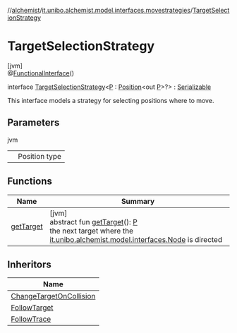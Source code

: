 //[alchemist](../../../index.md)/[it.unibo.alchemist.model.interfaces.movestrategies](../index.md)/[TargetSelectionStrategy](index.md)

# TargetSelectionStrategy

[jvm]\
@[FunctionalInterface](https://docs.oracle.com/javase/8/docs/api/java/lang/FunctionalInterface.html)()

interface [TargetSelectionStrategy](index.md)<[P](index.md) : [Position](../../it.unibo.alchemist.model.interfaces/-position/index.md)<out [P](../../it.unibo.alchemist/-supported-incarnations/get.md)>?> : [Serializable](https://docs.oracle.com/javase/8/docs/api/java/io/Serializable.html)

This interface models a strategy for selecting positions where to move.

## Parameters

jvm

| | |
|---|---|
| <P> | Position type |

## Functions

| Name | Summary |
|---|---|
| [getTarget](get-target.md) | [jvm]<br>abstract fun [getTarget](get-target.md)(): [P](../../it.unibo.alchemist/-supported-incarnations/get.md)<br>the next target where the [it.unibo.alchemist.model.interfaces.Node](../../it.unibo.alchemist.model.interfaces/-node/index.md) is directed |

## Inheritors

| Name |
|---|
| [ChangeTargetOnCollision](../../it.unibo.alchemist.model.implementations.movestrategies/-change-target-on-collision/index.md) |
| [FollowTarget](../../it.unibo.alchemist.model.implementations.movestrategies.target/-follow-target/index.md) |
| [FollowTrace](../../it.unibo.alchemist.model.implementations.movestrategies.target/-follow-trace/index.md) |
